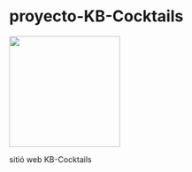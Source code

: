 # proyecto-KB-Cocktails
<img  src="https://github.com/user-attachments/assets/67f40aa4-e014-4a56-9119-aa865cae83f1" width="200px" >

sitió web KB-Cocktails 

